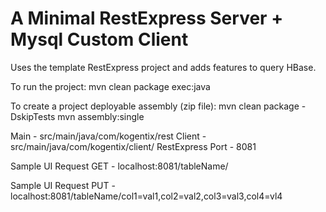 A Minimal RestExpress Server + Mysql Custom Client
=========================

Uses the template RestExpress project and adds features to query HBase.

To run the project:
	mvn clean package exec:java

To create a project deployable assembly (zip file):
	mvn clean package -DskipTests
	mvn assembly:single

Main - src/main/java/com/kogentix/rest
Client - src/main/java/com/kogentix/client/
RestExpress Port - 8081

Sample UI Request GET - localhost:8081/tableName/

Sample UI Request PUT - localhost:8081/tableName/col1=val1,col2=val2,col3=val3,col4=vl4
